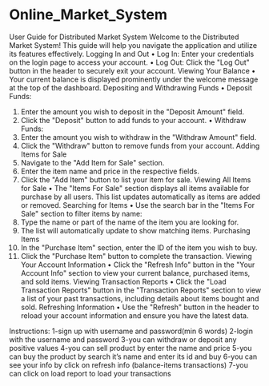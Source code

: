 # Online_Market_System
User Guide for Distributed Market System
Welcome to the Distributed Market System! This guide will help you navigate the application and utilize its features effectively.
Logging In and Out
•	Log In: Enter your credentials on the login page to access your account.
•	Log Out: Click the "Log Out" button in the header to securely exit your account.
Viewing Your Balance
•	Your current balance is displayed prominently under the welcome message at the top of the dashboard.
Depositing and Withdrawing Funds
•	Deposit Funds:
1.	Enter the amount you wish to deposit in the "Deposit Amount" field.
2.	Click the "Deposit" button to add funds to your account.
•	Withdraw Funds:
1.	Enter the amount you wish to withdraw in the "Withdraw Amount" field.
2.	Click the "Withdraw" button to remove funds from your account.
Adding Items for Sale
1.	Navigate to the "Add Item for Sale" section.
2.	Enter the item name and price in the respective fields.
3.	Click the "Add Item" button to list your item for sale.
Viewing All Items for Sale
•	The "Items For Sale" section displays all items available for purchase by all users. This list updates automatically as items are added or removed.
Searching for Items
•	Use the search bar in the "Items For Sale" section to filter items by name:
1.	Type the name or part of the name of the item you are looking for.
2.	The list will automatically update to show matching items.
Purchasing Items
1.	In the "Purchase Item" section, enter the ID of the item you wish to buy.
2.	Click the "Purchase Item" button to complete the transaction.
Viewing Your Account Information
•	Click the "Refresh Info" button in the "Your Account Info" section to view your current balance, purchased items, and sold items.
Viewing Transaction Reports
•	Click the "Load Transaction Reports" button in the "Transaction Reports" section to view a list of your past transactions, including details about items bought and sold.
Refreshing Information
•	Use the "Refresh" button in the header to reload your account information and ensure you have the latest data.


Instructions:
1-sign up with username and password(min 6 words)
2-login with the username and password
3-you can withdraw or deposit any positive values
4-you can sell product by enter the name and price
5-you can buy the product by search it’s name and enter its id and buy
6-you can see your info by click on refresh info (balance-items transactions)
7-you can click on load report to load your transactions
